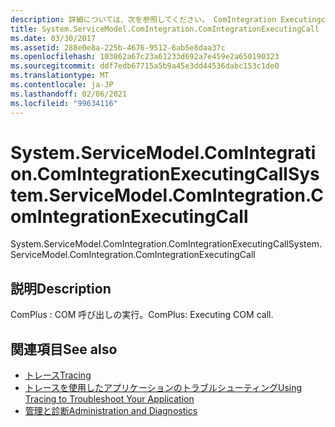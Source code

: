 ```yaml
---
description: 詳細については、次を参照してください。 ComIntegration Executingcall
title: System.ServiceModel.ComIntegration.ComIntegrationExecutingCall
ms.date: 03/30/2017
ms.assetid: 288e0e8a-225b-4676-9512-6ab5e8daa37c
ms.openlocfilehash: 103862a67c23a61233d692a7e459e2a650190323
ms.sourcegitcommit: ddf7edb67715a5b9a45e3dd44536dabc153c1de0
ms.translationtype: MT
ms.contentlocale: ja-JP
ms.lasthandoff: 02/06/2021
ms.locfileid: "99634116"
---
```

# <a name="systemservicemodelcomintegrationcomintegrationexecutingcall"></a><span data-ttu-id="f02e0-103">System.ServiceModel.ComIntegration.ComIntegrationExecutingCall</span><span class="sxs-lookup"><span data-stu-id="f02e0-103">System.ServiceModel.ComIntegration.ComIntegrationExecutingCall</span></span>

<span data-ttu-id="f02e0-104">System.ServiceModel.ComIntegration.ComIntegrationExecutingCall</span><span class="sxs-lookup"><span data-stu-id="f02e0-104">System.ServiceModel.ComIntegration.ComIntegrationExecutingCall</span></span>  
  
## <a name="description"></a><span data-ttu-id="f02e0-105">説明</span><span class="sxs-lookup"><span data-stu-id="f02e0-105">Description</span></span>  

 <span data-ttu-id="f02e0-106">ComPlus : COM 呼び出しの実行。</span><span class="sxs-lookup"><span data-stu-id="f02e0-106">ComPlus: Executing COM call.</span></span>  
  
## <a name="see-also"></a><span data-ttu-id="f02e0-107">関連項目</span><span class="sxs-lookup"><span data-stu-id="f02e0-107">See also</span></span>

- [<span data-ttu-id="f02e0-108">トレース</span><span class="sxs-lookup"><span data-stu-id="f02e0-108">Tracing</span></span>](index.md)
- [<span data-ttu-id="f02e0-109">トレースを使用したアプリケーションのトラブルシューティング</span><span class="sxs-lookup"><span data-stu-id="f02e0-109">Using Tracing to Troubleshoot Your Application</span></span>](using-tracing-to-troubleshoot-your-application.md)
- [<span data-ttu-id="f02e0-110">管理と診断</span><span class="sxs-lookup"><span data-stu-id="f02e0-110">Administration and Diagnostics</span></span>](../index.md)

